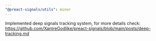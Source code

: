 ```yaml
---
"@preact-signals/utils": minor
---
```


Implemented deep signals tracking system, for more details check: https://github.com/XantreGodlike/preact-signals/blob/main/posts/deep-tracking.md
